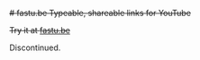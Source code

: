 ~~# fastu.be
Typeable, shareable links for YouTube~~

~~Try it at [fastu.be](http://fastu.be/)~~

Discontinued.
